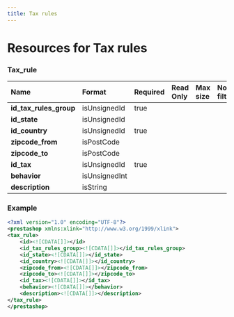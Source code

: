 ```yaml
---
title: Tax rules
---
```


# Resources for Tax rules

### Tax_rule

|          Name          |    Format     | Required | Read Only | Max size | Not filterable | Description |
| :--------------------- | :------------ | :------- | :-------- | :------- | :------------- | :---------- |
| **id_tax_rules_group** | isUnsignedId  | true     |           |          |                |             |
| **id_state**           | isUnsignedId  |          |           |          |                |             |
| **id_country**         | isUnsignedId  | true     |           |          |                |             |
| **zipcode_from**       | isPostCode    |          |           |          |                |             |
| **zipcode_to**         | isPostCode    |          |           |          |                |             |
| **id_tax**             | isUnsignedId  | true     |           |          |                |             |
| **behavior**           | isUnsignedInt |          |           |          |                |             |
| **description**        | isString      |          |           |          |                |             |


### Example

```xml
<?xml version="1.0" encoding="UTF-8"?>
<prestashop xmlns:xlink="http://www.w3.org/1999/xlink">
<tax_rule>
	<id><![CDATA[]]></id>
	<id_tax_rules_group><![CDATA[]]></id_tax_rules_group>
	<id_state><![CDATA[]]></id_state>
	<id_country><![CDATA[]]></id_country>
	<zipcode_from><![CDATA[]]></zipcode_from>
	<zipcode_to><![CDATA[]]></zipcode_to>
	<id_tax><![CDATA[]]></id_tax>
	<behavior><![CDATA[]]></behavior>
	<description><![CDATA[]]></description>
</tax_rule>
</prestashop>
```


